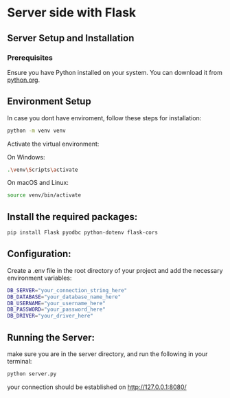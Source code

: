 # Server side with Flask

## Server Setup and Installation

### Prerequisites

Ensure you have Python installed on your system. You can download it from [python.org](https://www.python.org/downloads/).

## Environment Setup

In case you dont have enviroment, follow these steps for installation:

```bash
python -m venv venv
```

Activate the virtual environment:

On Windows:

```bash
.\venv\Scripts\activate
```

On macOS and Linux:

```bash
source venv/bin/activate
```

## Install the required packages:

```bash
pip install Flask pyodbc python-dotenv flask-cors
```

## Configuration:

Create a .env file in the root directory of your project and add the necessary environment variables:

```bash
DB_SERVER="your_connection_string_here"
DB_DATABASE="your_database_name_here"
DB_USERNAME="your_username_here"
DB_PASSWORD="your_password_here"
DB_DRIVER="your_driver_here"
```

## Running the Server:

make sure you are in the server directory, and run the following in your terminal:

```bash
python server.py
```

your connection should be established on http://127.0.0.1:8080/

